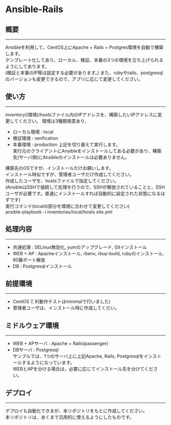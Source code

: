 # Ansible-Rails
## 概要
---
Ansibleを利用して、CentOS上にApache + Rails + Postgres環境を自動で構築します。  
テンプレート化してあり、ローカル、検証、本番の3つの環境を立ち上げられるようにしてあります。  
(検証と本番のIP等は設定する必要があります。)
また、rubyやrails、postgresqlのバージョンも変更できるので、アプリに応じて変更してください。

## 使い方
---
inventory/(環境)/hostsファイル内のIPアドレスを、構築したいIPアドレスに変更してください。
環境は3種類用意あり、
*	ローカル環境 : local
*	検証環境 : verification
*	本番環境 : production
上記を切り替えて実行します。  
実行元のクライアントにAnsibleをインストールしてある必要があり、構築先(サーバ側)にAnsibleのインストールは必要ありません。  

構築先のOSですが、インストールだけお願いします。  
インストール時似ですが、管理者ユーザだけ作成してください。  
作成したユーザを、hostsファイルで指定してください。  
(AnsibleはSSHで接続して処理を行うので、SSHが解放されていることと、SSHユーザが必要です。普通にインストールすれば自動的に設定された状態になるはずです)  
実行コマンド(localの部分を環境に合わせて変更してください)    
ansible-playbook -i inventories/local/hosts site.yml

## 処理内容
---
*   共通処理 : SELinux無効化, yumのアップグレード, Gitインストール  
*   WEB + AP : Apacheインストール, rbenv, rbuy-build, rubyのインストール, 80番ポート解放  
*   DB : Postgresqlインストール  

## 前提環境
---
*   CentOS 7, 8(動作テストはminimalで行いました)  
*   管理者ユーザは、インストール時に作成してくだい。  

## ミドルウェア環境
---
*   WEB + APサーバ : Apache + Rails(passenger)  
*   DBサーバ : Postgresql  
サンプルでは、1つのサーバ上に上記Apache, Rails, Postgresqlをインストールするようになっています。  
WEBとAPを分ける場合は、必要に応じてインストール先を分けてください。  

## デプロイ
---
デプロイも自動化できまが、本リポジトリをもとに作成してください。  
本リポジトリは、あくまで汎用的に使えるようにしたものです。  
